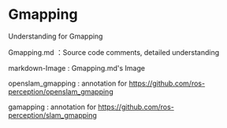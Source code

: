 # Gmapping

Understanding for Gmapping 

Gmapping.md ：Source code comments, detailed understanding

markdown-Image : Gmapping.md's Image

openslam_gmapping : annotation for https://github.com/ros-perception/openslam_gmapping

gamapping : annotation for https://github.com/ros-perception/slam_gmapping 
